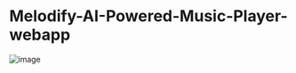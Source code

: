 # Melodify-AI-Powered-Music-Player-webapp
![image](https://github.com/user-attachments/assets/135363e5-23a6-40b6-bc3b-a59f043ce6f8)
